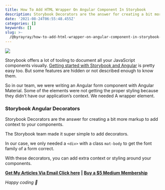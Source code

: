 ```yaml
---
title: How To Add HTML Wrapper On Angular Component In Storybook
description: Storybook Decorators are the answer for creating a bit more markup
date: '2021-08-24T06:55:48.455Z'
categories: []
keywords: []
slug: >-
  /@byrayray/how-to-add-html-wrapper-on-angular-component-in-storybook-d7091f9f17e0
---
```


![](/Users/devbyrayray/Downloads/medium-export-a7b31d8cfbafc479a349e86525a0598d57555fb548cdfad5aa20f48d7b4db09d/posts/md_1664876347726/img/0__yKTtL__zPD8SMnw5f.jpg)

Storybook offers a lot of tooling to document all your JavaScript components visually. [Getting started with Storybook and Angular](https://storybook.js.org/docs/angular/get-started/introduction) is pretty easy too. But some features are hidden or not described enough to know them.

So in our team, we were writing an Angular form component with Angular Material. Some of the elements were not getting the proper styling because they didn’t have our application’s context. We needed A wrapper element.

### Storybook Angular Decorators

Storybook Decorators are the answer for creating a bit more markup to add context to your components.

The Storybook team made it super simple to add decorators.

In our case, we only needed a `<div>` with a class `mat-body` to get the font family of a form correct.

With these decorators, you can add extra context or styling around your components.

[**Get My Articles Via Email Click here**](https://blog.byrayray.dev/subscribe) **|** [**Buy a $5 Medium Membership**](https://blog.byrayray.dev/membership)

_Happy coding 🚀_